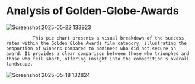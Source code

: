 # Analysis of Golden-Globe-Awards

![Screenshot 2025-05-22 133923](https://github.com/user-attachments/assets/cef740c9-f216-4ff7-b73f-1a876bc840d3)

              This pie chart presents a visual breakdown of the success rates within the Golden Globe Awards film category, illustrating the proportion of winners compared to nominees who did not secure an award. It provides a clear comparison between those who triumphed and those who fell short, offering insight into the competition's overall landscape.
![Screenshot 2025-05-18 132824](https://github.com/user-attachments/assets/5702a4cd-1d28-42e8-a46c-6f7745c3cab2)

